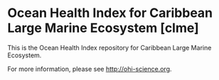 # Ocean Health Index for Caribbean Large Marine Ecosystem [clme]

This is the Ocean Health Index repository for Caribbean Large Marine Ecosystem. 

For more information, please see http://ohi-science.org.
